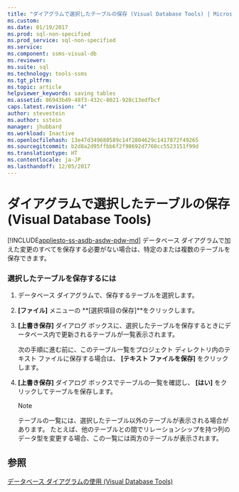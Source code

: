 ```yaml
---
title: "ダイアグラムで選択したテーブルの保存 (Visual Database Tools) | Microsoft Docs"
ms.custom: 
ms.date: 01/19/2017
ms.prod: sql-non-specified
ms.prod_service: sql-non-specified
ms.service: 
ms.component: ssms-visual-db
ms.reviewer: 
ms.suite: sql
ms.technology: tools-ssms
ms.tgt_pltfrm: 
ms.topic: article
helpviewer_keywords: saving tables
ms.assetid: 86943b49-48f3-432c-8021-928c13edfbcf
caps.latest.revision: "4"
author: stevestein
ms.author: sstein
manager: jhubbard
ms.workload: Inactive
ms.openlocfilehash: 13e47d349680589c14f2804629c1417872f49265
ms.sourcegitcommit: b2d8a2d95ffbb6f2f98692d7760cc5523151f99d
ms.translationtype: HT
ms.contentlocale: ja-JP
ms.lasthandoff: 12/05/2017
---
```

# <a name="save-selected-tables-on-a-diagram-visual-database-tools"></a>ダイアグラムで選択したテーブルの保存 (Visual Database Tools)
[!INCLUDE[appliesto-ss-asdb-asdw-pdw-md](../../includes/appliesto-ss-asdb-asdw-pdw-md.md)] データベース ダイアグラムで加えた変更のすべてを保存する必要がない場合は、特定のまたは複数のテーブルを保存できます。  
  
### <a name="to-save-selected-tables"></a>選択したテーブルを保存するには  
  
1.  データベース ダイアグラムで、保存するテーブルを選択します。  
  
2.  **[ファイル]** メニューの **[選択項目の保存]**をクリックします。  
  
3.  **[上書き保存]** ダイアログ ボックスに、選択したテーブルを保存するときにデータベース内で更新されるテーブルが一覧表示されます。  
  
    次の手順に進む前に、このテーブル一覧をプロジェクト ディレクトリ内のテキスト ファイルに保存する場合は、 **[テキスト ファイルを保存]** をクリックします。  
  
4.  **[上書き保存]** ダイアログ ボックスでテーブルの一覧を確認し、 **[はい]** をクリックしてテーブルを保存します。  
  
    > [!NOTE]  
    > テーブルの一覧には、選択したテーブル以外のテーブルが表示される場合があります。 たとえば、他のテーブルとの間でリレーションシップを持つ列のデータ型を変更する場合、この一覧には両方のテーブルが表示されます。  
  
## <a name="see-also"></a>参照  
[データベース ダイアグラムの使用 (Visual Database Tools)](../../ssms/visual-db-tools/work-with-database-diagrams-visual-database-tools.md)  
  
